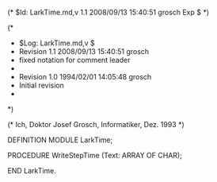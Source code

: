 (* $Id: LarkTime.md,v 1.1 2008/09/13 15:40:51 grosch Exp $ *)

(*
 * $Log: LarkTime.md,v $
 * Revision 1.1  2008/09/13 15:40:51  grosch
 * fixed notation for comment leader
 *
 * Revision 1.0  1994/02/01 14:05:48  grosch
 * Initial revision
 *
 *)

(* Ich, Doktor Josef Grosch, Informatiker, Dez. 1993 *)

DEFINITION MODULE LarkTime;

PROCEDURE WriteStepTime	(Text: ARRAY OF CHAR);

END LarkTime.
